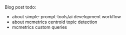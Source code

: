 Blog post todo:

- about simple-prompt-tools/ai development workflow
- about mcmetrics centroid topic detection
- mcmetrics custom queries
